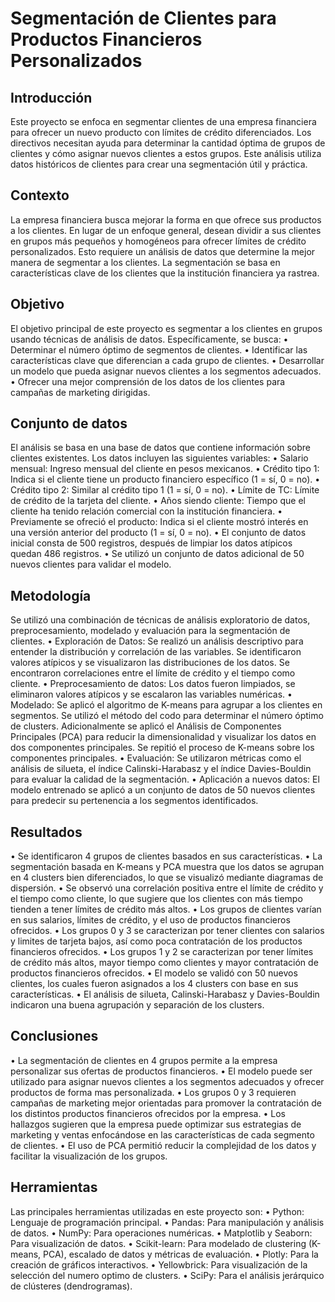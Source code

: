 # Segmentación de Clientes para Productos Financieros Personalizados 

## Introducción

Este proyecto se enfoca en segmentar clientes de una empresa financiera para ofrecer un nuevo producto con límites de crédito diferenciados. Los directivos necesitan ayuda para determinar la cantidad óptima de grupos de clientes y cómo asignar nuevos clientes a estos grupos. Este análisis utiliza datos históricos de clientes para crear una segmentación útil y práctica.

## Contexto

La empresa financiera busca mejorar la forma en que ofrece sus productos a los clientes. En lugar de un enfoque general, desean dividir a sus clientes en grupos más pequeños y homogéneos para ofrecer límites de crédito personalizados. Esto requiere un análisis de datos que determine la mejor manera de segmentar a los clientes. La segmentación se basa en características clave de los clientes que la institución financiera ya rastrea.

## Objetivo

El objetivo principal de este proyecto es segmentar a los clientes en grupos usando técnicas de análisis de datos. Específicamente, se busca:
•	Determinar el número óptimo de segmentos de clientes.
•	Identificar las características clave que diferencian a cada grupo de clientes.
•	Desarrollar un modelo que pueda asignar nuevos clientes a los segmentos adecuados.
•	Ofrecer una mejor comprensión de los datos de los clientes para campañas de marketing dirigidas.

## Conjunto de datos

El análisis se basa en una base de datos que contiene información sobre clientes existentes. Los datos incluyen las siguientes variables:
•	Salario mensual: Ingreso mensual del cliente en pesos mexicanos.
•	Crédito tipo 1: Indica si el cliente tiene un producto financiero específico (1 = sí, 0 = no).
•	Crédito tipo 2: Similar al crédito tipo 1 (1 = sí, 0 = no).
•	Límite de TC: Límite de crédito de la tarjeta del cliente.
•	Años siendo cliente: Tiempo que el cliente ha tenido relación comercial con la institución financiera.
•	Previamente se ofreció el producto: Indica si el cliente mostró interés en una versión anterior del producto (1 = sí, 0 = no).
•	El conjunto de datos inicial consta de 500 registros, después de limpiar los datos atípicos quedan 486 registros.
•	Se utilizó un conjunto de datos adicional de 50 nuevos clientes para validar el modelo.

## Metodología

Se utilizó una combinación de técnicas de análisis exploratorio de datos, preprocesamiento, modelado y evaluación para la segmentación de clientes.
•	Exploración de Datos: Se realizó un análisis descriptivo para entender la distribución y correlación de las variables. Se identificaron valores atípicos y se visualizaron las distribuciones de los datos. Se encontraron correlaciones entre el límite de crédito y el tiempo como cliente.
•	Preprocesamiento de datos: Los datos fueron limpiados, se eliminaron valores atípicos y se escalaron las variables numéricas.
•	Modelado: Se aplicó el algoritmo de K-means para agrupar a los clientes en segmentos. Se utilizó el método del codo para determinar el número óptimo de clusters. Adicionalmente se aplicó el Análisis de Componentes Principales (PCA) para reducir la dimensionalidad y visualizar los datos en dos componentes principales. Se repitió el proceso de K-means sobre los componentes principales.
•	Evaluación: Se utilizaron métricas como el análisis de silueta, el índice Calinski-Harabasz y el índice Davies-Bouldin para evaluar la calidad de la segmentación.
•	Aplicación a nuevos datos: El modelo entrenado se aplicó a un conjunto de datos de 50 nuevos clientes para predecir su pertenencia a los segmentos identificados.

## Resultados

•	Se identificaron 4 grupos de clientes basados en sus características.
•	La segmentación basada en K-means y PCA muestra que los datos se agrupan en 4 clusters bien diferenciados, lo que se visualizó mediante diagramas de dispersión.
•	Se observó una correlación positiva entre el límite de crédito y el tiempo como cliente, lo que sugiere que los clientes con más tiempo tienden a tener límites de crédito más altos.
•	Los grupos de clientes varían en sus salarios, límites de crédito, y el uso de productos financieros ofrecidos.
•	Los grupos 0 y 3 se caracterizan por tener clientes con salarios y limites de tarjeta bajos, así como poca contratación de los productos financieros ofrecidos.
•	Los grupos 1 y 2 se caracterizan por tener límites de crédito más altos, mayor tiempo como clientes y mayor contratación de productos financieros ofrecidos.
•	El modelo se validó con 50 nuevos clientes, los cuales fueron asignados a los 4 clusters con base en sus características.
•	El análisis de silueta, Calinski-Harabasz y Davies-Bouldin indicaron una buena agrupación y separación de los clusters.

## Conclusiones

•	La segmentación de clientes en 4 grupos permite a la empresa personalizar sus ofertas de productos financieros.
•	El modelo puede ser utilizado para asignar nuevos clientes a los segmentos adecuados y ofrecer productos de forma mas personalizada.
•	Los grupos 0 y 3 requieren campañas de marketing mejor orientadas para promover la contratación de los distintos productos financieros ofrecidos por la empresa.
•	Los hallazgos sugieren que la empresa puede optimizar sus estrategias de marketing y ventas enfocándose en las características de cada segmento de clientes.
•	El uso de PCA permitió reducir la complejidad de los datos y facilitar la visualización de los grupos.

## Herramientas

Las principales herramientas utilizadas en este proyecto son:
•	Python: Lenguaje de programación principal.
•	Pandas: Para manipulación y análisis de datos.
•	NumPy: Para operaciones numéricas.
•	Matplotlib y Seaborn: Para visualización de datos.
•	Scikit-learn: Para modelado de clustering (K-means, PCA), escalado de datos y métricas de evaluación.
•	Plotly: Para la creación de gráficos interactivos.
•	Yellowbrick: Para visualización de la selección del numero optimo de clusters.
•	SciPy: Para el análisis jerárquico de clústeres (dendrogramas).



